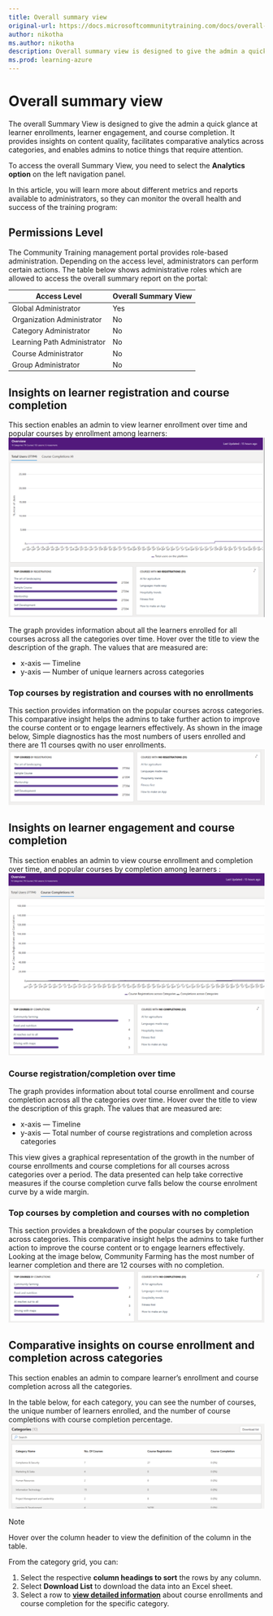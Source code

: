 ```yaml
---
title: Overall summary view
original-url: https://docs.microsoftcommunitytraining.com/docs/overall-summary
author: nikotha
ms.author: nikotha
description: Overall summary view is designed to give the admin a quick glance at the learner enrollments, learner engagement and course completion.
ms.prod: learning-azure
---
```


# Overall summary view

The overall Summary View is designed to give the admin a quick glance at learner enrollments, learner engagement, and course completion. It provides insights on content quality, facilitates comparative analytics across categories, and enables admins to notice things that require attention.

To access the overall Summary View, you need to select the **Analytics option** on the left navigation panel.

In this article, you will learn more about different metrics and reports available to administrators, so they can monitor the overall health and success of the training program:

## Permissions Level

The Community Training management portal provides role-based administration. Depending on the access level, administrators can perform certain actions. The table below shows administrative roles which are allowed to access the overall summary report on the portal:

|Access Level  |Overall Summary View|
|---|---|
|Global Administrator| Yes |
|Organization Administrator |No|
|Category Administrator|No|
|Learning Path Administrator|No|
|Course Administrator|No|
|Group Administrator|No|

## Insights on learner registration and course completion

This section enables an admin to view learner enrollment over time and popular courses by enrollment among learners:  
![learner enrollment](../../media/image%2831%29.png)

The graph provides information about all the learners enrolled for all courses across all the categories over time. Hover over the title to view the description of the graph. The values that are measured are:

* x-axis — Timeline
* y-axis — Number of unique learners across categories

### Top courses by registration and courses with no enrollments

This section provides information on the popular courses across categories. This comparative insight helps the admins to take further action to improve the course content or to engage learners effectively. As shown in the image below, Simple diagnostics has the most numbers of users enrolled and there are 11 courses qwith no user enrollments.  
![All Courses](../../media/image%2834%29.png)

## Insights on learner engagement and course completion

This section  enables an admin to view course enrollment and completion over time, and popular courses by completion among learners :  
![Courses completion](../../media/image%2835%29.png)

### Course registration/completion over time

The graph provides information about total course enrollment and course completion across all the categories over time. Hover over the title to view the description of this graph. The values that are measured are:  

* x-axis — Timeline
* y-axis — Total number of course registrations and completion across categories

This view gives a graphical representation of the growth in the number of course enrollments and course completions for all courses across categories over a period. The data presented can help take corrective measures if the course completion curve falls below the course enrolment curve by a wide margin.

### Top courses by completion  and courses with no completion

This section provides a breakdown of the popular courses by completion across categories. This comparative insight helps the admins to take further action to improve the course content or to engage learners effectively. Looking at the image below, Community Farming has the most number of learner completion and there are 12 courses with no completion.  
![Top Courses](../../media/image%2837%29.png)

## Comparative insights on course enrollment and completion across categories

This section enables an admin to compare learner’s enrollment and course completion across all the categories.

In the table below, for each category, you can see the number of courses, the unique number of learners enrolled, and the number of course completions with course completion percentage.  
![Categories](../../media/image%2838%29.png)

> [!NOTE]
> Hover over the column header to view the definition of the column in the table.

From the category grid, you can:  

1. Select the respective **column headings to sort** the rows by any column.
2. Select **Download List** to download the data into an Excel sheet.
3. Select a row to [**view detailed information**](./category-view-report.md) about course enrollments and course completion for the specific category.
